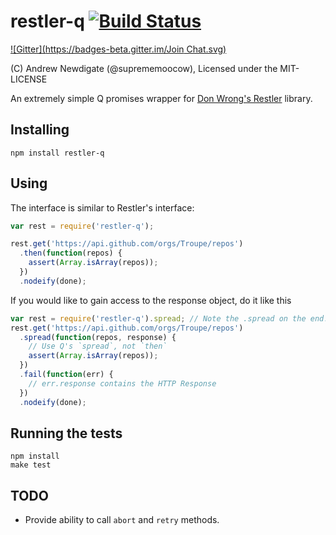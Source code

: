 restler-q [![Build Status](https://api.travis-ci.org/troupe/restler-q.png)](https://travis-ci.org/troupe/restler-q)
=========
[![Gitter](https://badges-beta.gitter.im/Join Chat.svg)](https://beta.gitter.im/troupe/restler-q?utm_source=badge&utm_medium=badge&utm_campaign=pr-badge&utm_content=badge)

(C) Andrew Newdigate (@suprememoocow), Licensed under the MIT-LICENSE

An extremely simple Q promises wrapper for [Don Wrong's Restler](https://github.com/danwrong/restler) library.


Installing
-----------------

    npm install restler-q


Using
-----------------

The interface is similar to Restler's interface:

```javascript
var rest = require('restler-q');

rest.get('https://api.github.com/orgs/Troupe/repos')
  .then(function(repos) {
    assert(Array.isArray(repos));
  })
  .nodeify(done);
```

If you would like to gain access to the response object, do it like this

```javascript
var rest = require('restler-q').spread; // Note the .spread on the end!
rest.get('https://api.github.com/orgs/Troupe/repos')
  .spread(function(repos, response) {
    // Use Q's `spread`, not `then` 
    assert(Array.isArray(repos));
  })
  .fail(function(err) {
    // err.response contains the HTTP Response
  })
  .nodeify(done);
```

Running the tests
-----------------

    npm install
    make test


TODO
-----------------
* Provide ability to call `abort` and `retry` methods.
